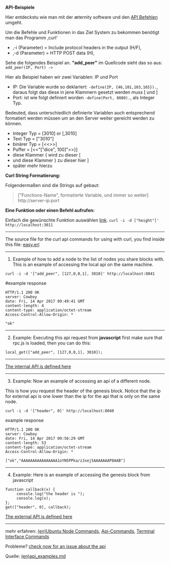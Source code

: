**API-Beispiele**

Hier entdeckstu wie man mit der æternity software und den [API Befehlen]([German]API-Commands) umgeht.

Um die Befehle und Funktionen in das Ziel System zu bekommen benötigt man das Programm ‚curl‘

- ‚-i (Parameter) = Include protocol headers in the output (H/F)‚
- ‚-d (Parameter) = HTTP POST data (H)‚

Sehe die folgendes Beispiel an. **"add_peer"** im Quellcode sieht das so aus:
`add_peer(IP, Port) ->`

Hier als Beispiel haben wir zwei Variablen: IP und Port
- IP: Die Variable wurde so deklariert: `-define(IP, {46,101,103,165}).`, daraus folgt das diese in jene Klammern gesetzt werden muss [ und ]
- Port: ist wie folgt definiert worden `-define(Port, 8080).`, als Integer Typ.

Bedeuted, dass unterschiedlich definierte Variablen auch entsprechend formatiert werden müssen um an den Server
weiter gereicht werden zu können.

- Integer Typ = [3010] or [,3010]
- Text Typ  = ["3010"]
- binärer Typ  = [<<>>]
- Puffer       = [<<"[\"dice\", 100]">>}]
- diese Klammer { wird zu dieser [
- und diese Klammer } zu dieser hier ]
- später mehr hierzu

**Curl String Formatierung:**

Folgendermaßen sind die Strings auf gebaut:

>["Functions-Name", formatierte Variable, und immer so weiter] http://server-ip:port


**Eine Funktion oder einen Befehl aufrufen:**

Einfach die gewünschte Funktion auswählen [link]([German]Api-Commands). `curl -i -d ["height"]' http://localhost:3011`

***
The source file for the curl api commands for using with curl, you find
inside this file: [easy.erl](../../../../aeternity/testnet/blob/master/src/networking/easy.erl)

***

1. Example of how to add a node to the list of nodes you share blocks
with. This is an example of accessing the local api on the same machine.

```
curl -i -d '["add_peer", [127,0,0,1], 3010]' http://localhost:8041
```

#example response

```
HTTP/1.1 200 OK
server: Cowboy
date: Fri, 14 Apr 2017 09:49:41 GMT
content-length: 4
content-type: application/octet-stream
Access-Control-Allow-Origin: *

"ok"
```
***

2. Example: Executing this api request from **javascript**
first make sure that rpc.js is loaded, then you can do this:

```
local_get(["add_peer", [127,0,0,1], 3010]);
```
***

[The internal API is defined here](../../../../aeternity/testnet/blob/master/src/networking/internal_handler.erl)

***


3. Example: Now an example of accessing an api of a different node.

This is how you request the header of the genesis block.
Notice that the ip for external api is one lower than the ip for the api
that is only on the same node.

```
curl -i -d '["header", 0]' http://localhost:8040
```

example response

```
HTTP/1.1 200 OK
server: Cowboy
date: Fri, 14 Apr 2017 09:56:29 GMT
content-length: 53
content-type: application/octet-stream
Access-Control-Allow-Origin: *

["ok","AAAAAAAAAAAAAAAA1oYN5PPka/zJxej5AAAAAAAP8AAB"]
```
***

4. Example: Here is an example of accessing the genesis block from javascript

```
function callback(x) {
	 console.log("the header is ");
	 console.log(x);
};
get(["header", 0], callback);
```

[The external API is defined here](../../../../aeternity/testnet/blob/master/src/networking/handler.erl)

***
mehr erfahren: [(en)Ubuntu Node Commands](Ubuntu-Node-Commands), [Api-Commands]([German]Api-Commands), [Terminal Interface Commands]([German]Terminal-interface-commands)

Probleme? [check now for an issue about the api](https://github.com/aeternity/testnet/issues?q=api)

Quelle: [(en)api_examples.md](../../../../aeternity/testnet/blob/master/docs/api_examples.md)